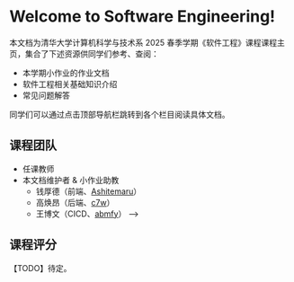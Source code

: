 # Welcome to Software Engineering!

本文档为清华大学计算机科学与技术系 2025 春季学期《软件工程》课程课程主页，集合了下述资源供同学们参考、查阅：

- 本学期小作业的作业文档
- 软件工程相关基础知识介绍
- 常见问题解答

同学们可以通过点击顶部导航栏跳转到各个栏目阅读具体文档。

## 课程团队

- 任课教师
    <!-- - 王建勇（计算机系网络所） -->
- 本文档维护者 & 小作业助教
    - 钱厚德（前端、[Ashitemaru](https://ashitemaru.github.io)）
    - 高焕昂（后端、[c7w](https://c7w.tech)）
    - 王博文（CICD、[abmfy](https://abmfy.github.io)） -->

## 课程评分

【TODO】待定。

<!--
- （25%）课程小作业
    - （8%）后端小作业
    - （12%）前端小作业
    - （5%）CI/CD 小作业
- （65%）课程大作业
- （10%）随堂测试及平时分
-->
